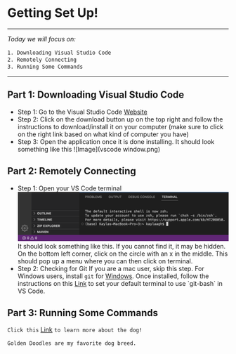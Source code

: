# Getting Set Up!
---
*Today we will focus on:*
```
1. Downloading Visual Studio Code
2. Remotely Connecting 
3. Running Some Commands 
``` 
---
## **Part 1: Downloading Visual Studio Code**
- Step 1: Go to the Visual Studio Code [Website](https://code.visualstudio.com/) 
- Step 2: Click on the download button up on the top right and follow the instructions to download/install it on your computer (make sure to click on the right link based on what kind of computer you have)
- Step 3: Open the application once it is done installing. It should look something like this
 ![Image](vscode window.png)

## **Part 2: Remotely Connecting**
- Step 1: Open your VS Code terminal 
 ![Image](terminal.png)
  It should look something like this. If you cannot find it, it may be hidden. On the bottom left corner, click on the circle with an x in the middle. This   should pop up a menu where you can then click on terminal. 
- Step 2: Checking for Git
  If you are a mac user, skip this step. For Windows users, install `git` for [Windows](https://gitforwindows.org/). Once installed, follow the               instructions on this [Link](https://code.visualstudio.com/](https://stackoverflow.com/questions/42606837/how-do-i-use-bash-on-windows-from-the-visual-studio-code-integrated-terminal/50527994#50527994)) to set your default terminal to use `git-bash` in VS Code.
  

  
## **Part 3: Running Some Commands**


`Click this` [Link](https://code.visualstudio.com/)	`to learn more about the dog!`

```
Golden Doodles are my favorite dog breed. 
```
 
